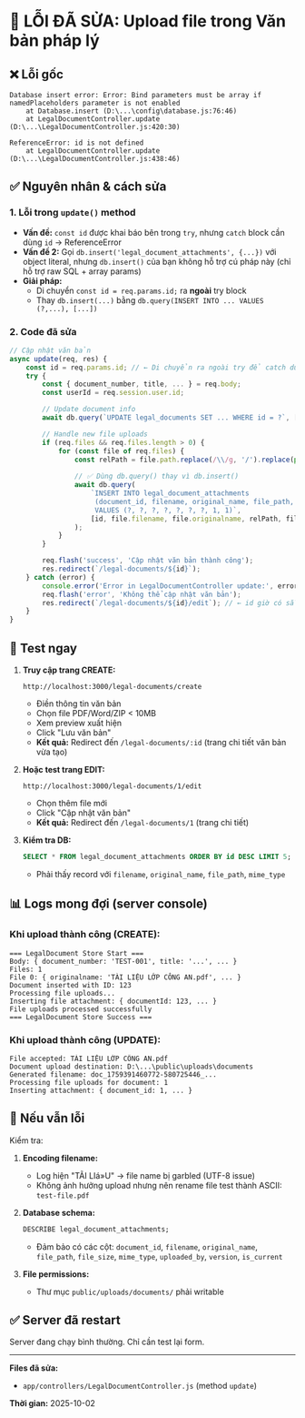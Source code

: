 # 🔧 LỖI ĐÃ SỬA: Upload file trong Văn bản pháp lý

## ❌ Lỗi gốc
```
Database insert error: Error: Bind parameters must be array if namedPlaceholders parameter is not enabled
    at Database.insert (D:\...\config\database.js:76:46)
    at LegalDocumentController.update (D:\...\LegalDocumentController.js:420:30)

ReferenceError: id is not defined
    at LegalDocumentController.update (D:\...\LegalDocumentController.js:438:46)
```

## ✅ Nguyên nhân & cách sửa

### 1. **Lỗi trong `update()` method**
- **Vấn đề:** `const id` được khai báo bên trong `try`, nhưng `catch` block cần dùng `id` → ReferenceError
- **Vấn đề 2:** Gọi `db.insert('legal_document_attachments', {...})` với object literal, nhưng `db.insert()` của bạn không hỗ trợ cú pháp này (chỉ hỗ trợ raw SQL + array params)
- **Giải pháp:**
  - Di chuyển `const id = req.params.id;` ra **ngoài** try block
  - Thay `db.insert(...)` bằng `db.query(INSERT INTO ... VALUES (?,...), [...])`

### 2. **Code đã sửa**
```javascript
// Cập nhật văn bản
async update(req, res) {
    const id = req.params.id; // ← Di chuyển ra ngoài try để catch dùng được
    try {
        const { document_number, title, ... } = req.body;
        const userId = req.session.user.id;

        // Update document info
        await db.query(`UPDATE legal_documents SET ... WHERE id = ?`, [..., id]);

        // Handle new file uploads
        if (req.files && req.files.length > 0) {
            for (const file of req.files) {
                const relPath = file.path.replace(/\\/g, '/').replace(process.cwd().replace(/\\/g, '/'), '').replace(/^\//, '');
                
                // ✅ Dùng db.query() thay vì db.insert()
                await db.query(
                    `INSERT INTO legal_document_attachments 
                     (document_id, filename, original_name, file_path, file_size, mime_type, uploaded_by, version, is_current) 
                     VALUES (?, ?, ?, ?, ?, ?, ?, 1, 1)`,
                    [id, file.filename, file.originalname, relPath, file.size, file.mimetype, userId]
                );
            }
        }

        req.flash('success', 'Cập nhật văn bản thành công');
        res.redirect(`/legal-documents/${id}`);
    } catch (error) {
        console.error('Error in LegalDocumentController update:', error);
        req.flash('error', 'Không thể cập nhật văn bản');
        res.redirect(`/legal-documents/${id}/edit`); // ← id giờ có sẵn
    }
}
```

## 🧪 Test ngay

1. **Truy cập trang CREATE:**
   ```
   http://localhost:3000/legal-documents/create
   ```
   - Điền thông tin văn bản
   - Chọn file PDF/Word/ZIP < 10MB
   - Xem preview xuất hiện
   - Click "Lưu văn bản"
   - **Kết quả:** Redirect đến `/legal-documents/:id` (trang chi tiết văn bản vừa tạo)

2. **Hoặc test trang EDIT:**
   ```
   http://localhost:3000/legal-documents/1/edit
   ```
   - Chọn thêm file mới
   - Click "Cập nhật văn bản"
   - **Kết quả:** Redirect đến `/legal-documents/1` (trang chi tiết)

3. **Kiểm tra DB:**
   ```sql
   SELECT * FROM legal_document_attachments ORDER BY id DESC LIMIT 5;
   ```
   - Phải thấy record với `filename`, `original_name`, `file_path`, `mime_type`

## 📊 Logs mong đợi (server console)

### Khi upload thành công (CREATE):
```
=== LegalDocument Store Start ===
Body: { document_number: 'TEST-001', title: '...', ... }
Files: 1
File 0: { originalname: 'TÀI LIỆU LỚP CÔNG AN.pdf', ... }
Document inserted with ID: 123
Processing file uploads...
Inserting file attachment: { documentId: 123, ... }
File uploads processed successfully
=== LegalDocument Store Success ===
```

### Khi upload thành công (UPDATE):
```
File accepted: TÀI LIỆU LỚP CÔNG AN.pdf
Document upload destination: D:\...\public\uploads\documents
Generated filename: doc_1759391460772-580725446_...
Processing file uploads for document: 1
Inserting attachment: { document_id: 1, ... }
```

## 🐛 Nếu vẫn lỗi

Kiểm tra:

1. **Encoding filename:**
   - Log hiện "TÃI LIá»U" → file name bị garbled (UTF-8 issue)
   - Không ảnh hưởng upload nhưng nên rename file test thành ASCII: `test-file.pdf`

2. **Database schema:**
   ```sql
   DESCRIBE legal_document_attachments;
   ```
   - Đảm bảo có các cột: `document_id`, `filename`, `original_name`, `file_path`, `file_size`, `mime_type`, `uploaded_by`, `version`, `is_current`

3. **File permissions:**
   - Thư mục `public/uploads/documents/` phải writable

## ✅ Server đã restart

Server đang chạy bình thường. Chỉ cần test lại form.

---
**Files đã sửa:**
- `app/controllers/LegalDocumentController.js` (method `update`)

**Thời gian:** 2025-10-02
